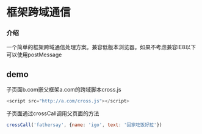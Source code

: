 # 框架跨域通信

### 介绍
一个简单的框架跨域通信处理方案。兼容低版本浏览器。如果不考虑兼容IE8以下可以使用postMessage


demo
------------
子页面b.com嵌父框架a.com的跨域脚本cross.js

```js
<script src="http://a.com/cross.js"></script>
```

子页面通过crossCall调用父页面的方法

```js
crossCall('fathersay', {name: 'igo', text: '回家吃饭好拉'})

```

